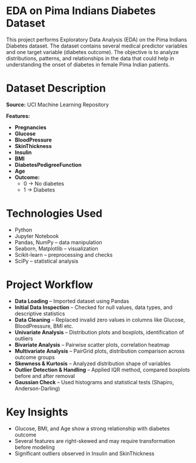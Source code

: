# EDA on Pima Indians Diabetes Dataset  

This project performs Exploratory Data Analysis (EDA) on the Pima Indians Diabetes dataset. The dataset contains several medical predictor variables and one target variable (diabetes outcome). The objective is to analyze distributions, patterns, and relationships in the data that could help in understanding the onset of diabetes in female Pima Indian patients.  

# Dataset Description  
**Source:** UCI Machine Learning Repository  

**Features:**  
- **Pregnancies**  
- **Glucose**  
- **BloodPressure**  
- **SkinThickness**  
- **Insulin**  
- **BMI**  
- **DiabetesPedigreeFunction**  
- **Age**  
- **Outcome:**  
  - 0 → No diabetes  
  - 1 → Diabetes  

# Technologies Used  
- Python  
- Jupyter Notebook  
- Pandas, NumPy – data manipulation  
- Seaborn, Matplotlib – visualization  
- Scikit-learn – preprocessing and checks  
- SciPy – statistical analysis  

# Project Workflow  
- **Data Loading** – Imported dataset using Pandas  
- **Initial Data Inspection** – Checked for null values, data types, and descriptive statistics  
- **Data Cleaning** – Replaced invalid zero values in columns like Glucose, BloodPressure, BMI etc.  
- **Univariate Analysis** – Distribution plots and boxplots, identification of outliers  
- **Bivariate Analysis** – Pairwise scatter plots, correlation heatmap  
- **Multivariate Analysis** – PairGrid plots, distribution comparison across outcome groups  
- **Skewness & Kurtosis** – Analyzed distribution shape of variables  
- **Outlier Detection & Handling** – Applied IQR method, compared boxplots before and after removal  
- **Gaussian Check** – Used histograms and statistical tests (Shapiro, Anderson-Darling)  

# Key Insights  
- Glucose, BMI, and Age show a strong relationship with diabetes outcome  
- Several features are right-skewed and may require transformation before modeling  
- Significant outliers observed in Insulin and SkinThickness  

